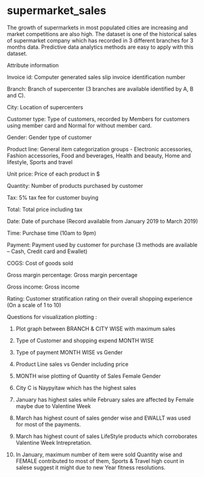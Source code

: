 # supermarket_sales
The growth of supermarkets in most populated cities are increasing and market competitions are also high. The dataset is one of the historical sales of supermarket company which has recorded in 3 different branches for 3 months data. Predictive data analytics methods are easy to apply with this dataset.

Attribute information

Invoice id: Computer generated sales slip invoice identification number

Branch: Branch of supercenter (3 branches are available identified by A, B and C).

City: Location of supercenters

Customer type: Type of customers, recorded by Members for customers using member card and Normal for without member card.

Gender: Gender type of customer

Product line: General item categorization groups - Electronic accessories, Fashion accessories, Food and beverages, Health and beauty, Home and lifestyle, Sports and travel

Unit price: Price of each product in $

Quantity: Number of products purchased by customer

Tax: 5% tax fee for customer buying

Total: Total price including tax

Date: Date of purchase (Record available from January 2019 to March 2019)

Time: Purchase time (10am to 9pm)

Payment: Payment used by customer for purchase (3 methods are available – Cash, Credit card and Ewallet)

COGS: Cost of goods sold

Gross margin percentage: Gross margin percentage

Gross income: Gross income

Rating: Customer stratification rating on their overall shopping experience (On a scale of 1 to 10)


Questions for visualization plotting :
1. Plot graph between BRANCH & CITY WISE with maximum sales
2. Type of Customer and shopping expend MONTH WISE
3. Type of payment MONTH WISE vs Gender
4. Product Line sales vs Gender including price
5. MONTH wise plotting of Quantity of Sales Female Gender

1. City C is Naypyitaw which has the highest sales
2. January has highest sales while February sales are affected by Female maybe due to Valentine Week
3. March has highest count of sales gender wise and EWALLT was used for most of the payments.
4. March has highest count of sales LifeStyle products which corroborates Valentine Week Intrepretation.
5. In January, maximum number of item were sold Quantity wise and FEMALE contributed to most of them, Sports & Travel high count in salese suggest it might due to new Year fitness resolutions.

